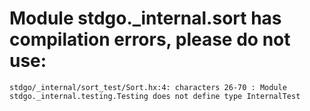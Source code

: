 # Module stdgo._internal.sort has compilation errors, please do not use:
```
stdgo/_internal/sort_test/Sort.hx:4: characters 26-70 : Module stdgo._internal.testing.Testing does not define type InternalTest

```

